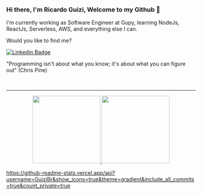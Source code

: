 ### Hi there, I'm Ricardo Guizi, Welcome to my Github 👋

I'm currently working as Software Engineer at Gupy, learning NodeJs, ReactJs, Serverless, AWS, and everything else I can.

Would you like to find me?

[![Linkedin Badge](https://img.shields.io/badge/-LinkedIn-blue?style=flat-square&logo=Linkedin&logoColor=white&link=https://www.linkedin.com/in/ricardo-guizi)](https://www.linkedin.com/in/ricardo-guizi)

"Programming isn't about what you know; it's about what you can figure out" (Chris Pine)

<br/>
<hr />

<div align="center">
  <a href="https://github.com/MuriloMarquesSantos">
  <img height="180em" src="https://github-readme-stats.vercel.app/api?username=GuiziBr&show_icons=true&theme=gradient&include_all_commits=true&count_private=true"/>
  <img height="180em" src="https://github-readme-stats.vercel.app/api/top-langs/?username=GuiziBr&layout=compact&langs_count=7&theme=gradient"/>
</div>


https://github-readme-stats.vercel.app/api?username=GuiziBr&show_icons=true&theme=gradient&include_all_commits=true&count_private=true

